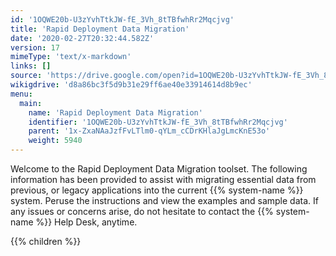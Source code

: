 ```yaml
---
id: '1OQWE20b-U3zYvhTtkJW-fE_3Vh_8tTBfwhRr2Mqcjvg'
title: 'Rapid Deployment Data Migration'
date: '2020-02-27T20:32:44.582Z'
version: 17
mimeType: 'text/x-markdown'
links: []
source: 'https://drive.google.com/open?id=1OQWE20b-U3zYvhTtkJW-fE_3Vh_8tTBfwhRr2Mqcjvg'
wikigdrive: 'd8a86bc3f5d9b31e29ff6ae40e33914614d8b9ec'
menu:
  main:
    name: 'Rapid Deployment Data Migration'
    identifier: '1OQWE20b-U3zYvhTtkJW-fE_3Vh_8tTBfwhRr2Mqcjvg'
    parent: '1x-ZxaNAaJzfFvLTlm0-qYLm_cCDrKHlaJgLmcKnE53o'
    weight: 5940
---
```





Welcome to the Rapid Deployment Data Migration toolset. The following information has been provided to assist with migrating essential data from previous, or legacy applications into the current {{% system-name %}} system. Peruse the instructions and view the examples and sample data. If any issues or concerns arise, do not hesitate to contact the {{% system-name %}} Help Desk, anytime.



{{% children %}}




